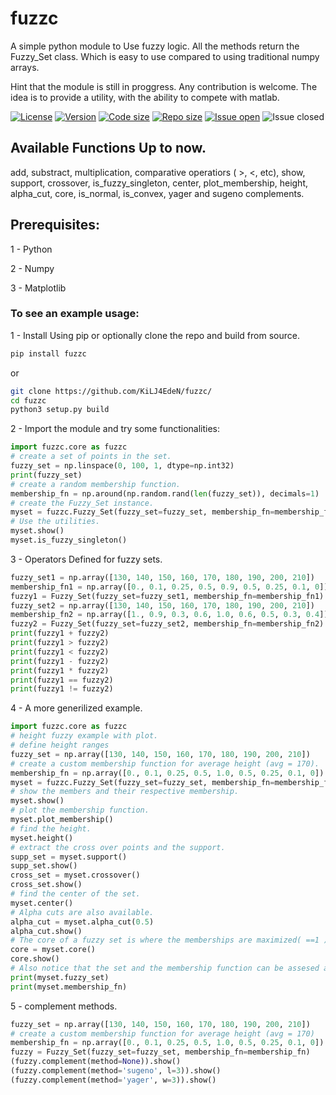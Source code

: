 # fuzzc
A simple python module to Use fuzzy logic. All the methods return the Fuzzy_Set class. Which is easy to use compared to using traditional numpy arrays.

Hint that the module is still in proggress.
Any contribution is welcome.
The idea is to provide a utility, with the ability to compete with matlab. 



[![License](https://img.shields.io/github/license/KiLJ4EdeN/fuzzc)](https://img.shields.io/github/license/KiLJ4EdeN/fuzzc) [![Version](https://img.shields.io/github/v/tag/KiLJ4EdeN/fuzzc)](https://img.shields.io/github/v/tag/KiLJ4EdeN/fuzzc) [![Code size](https://img.shields.io/github/languages/code-size/KiLJ4EdeN/fuzzc)](https://img.shields.io/github/languages/code-size/KiLJ4EdeN/fuzzc) [![Repo size](https://img.shields.io/github/repo-size/KiLJ4EdeN/fuzzc)](https://img.shields.io/github/repo-size/KiLJ4EdeN/fuzzc) [![Issue open](https://img.shields.io/github/issues/KiLJ4EdeN/fuzzcfuzzc)](https://img.shields.io/github/issues/KiLJ4EdeN/fuzzc)
![Issue closed](https://img.shields.io/github/issues-closed/KiLJ4EdeN/fuzzc)

## Available Functions Up to now.

add, substract, multiplication, comparative operatiors ( >, <, etc), show, support, crossover, is_fuzzy_singleton,
center, plot_membership, height, alpha_cut, core, is_normal, is_convex, yager and sugeno complements.
## Prerequisites:

1 - Python

2 - Numpy

3 - Matplotlib


### To see an example usage:

1 - Install Using pip or optionally clone the repo and build from source.
```bash
pip install fuzzc
```
or
```bash
git clone https://github.com/KiLJ4EdeN/fuzzc/
cd fuzzc
python3 setup.py build
```
2 - Import the module and try some functionalities:
```python
import fuzzc.core as fuzzc
# create a set of points in the set.
fuzzy_set = np.linspace(0, 100, 1, dtype=np.int32)
print(fuzzy_set)
# create a random membership function.
membership_fn = np.around(np.random.rand(len(fuzzy_set)), decimals=1)
# create the Fuzzy_Set instance.
myset = fuzzc.Fuzzy_Set(fuzzy_set=fuzzy_set, membership_fn=membership_fn)
# Use the utilities.
myset.show()
myset.is_fuzzy_singleton()
```

3 - Operators Defined for fuzzy sets.
```python
fuzzy_set1 = np.array([130, 140, 150, 160, 170, 180, 190, 200, 210])
membership_fn1 = np.array([0., 0.1, 0.25, 0.5, 0.9, 0.5, 0.25, 0.1, 0])
fuzzy1 = Fuzzy_Set(fuzzy_set=fuzzy_set1, membership_fn=membership_fn1)
fuzzy_set2 = np.array([130, 140, 150, 160, 170, 180, 190, 200, 210])
membership_fn2 = np.array([1., 0.9, 0.3, 0.6, 1.0, 0.6, 0.5, 0.3, 0.4])
fuzzy2 = Fuzzy_Set(fuzzy_set=fuzzy_set2, membership_fn=membership_fn2)
print(fuzzy1 + fuzzy2)
print(fuzzy1 > fuzzy2)
print(fuzzy1 < fuzzy2)
print(fuzzy1 - fuzzy2)
print(fuzzy1 * fuzzy2)
print(fuzzy1 == fuzzy2)
print(fuzzy1 != fuzzy2)
```

4 - A more generilized example.
```python
import fuzzc.core as fuzzc
# height fuzzy example with plot.
# define height ranges
fuzzy_set = np.array([130, 140, 150, 160, 170, 180, 190, 200, 210])
# create a custom membership function for average height (avg = 170).
membership_fn = np.array([0., 0.1, 0.25, 0.5, 1.0, 0.5, 0.25, 0.1, 0])
myset = fuzzc.Fuzzy_Set(fuzzy_set=fuzzy_set, membership_fn=membership_fn)
# show the members and their respective membership.
myset.show()
# plot the membership function.
myset.plot_membership()
# find the height.
myset.height()
# extract the cross over points and the support.
supp_set = myset.support()
supp_set.show()
cross_set = myset.crossover()
cross_set.show()
# find the center of the set.
myset.center()
# Alpha cuts are also available.
alpha_cut = myset.alpha_cut(0.5)
alpha_cut.show()
# The core of a fuzzy set is where the memberships are maximized( ==1 ).
core = myset.core()
core.show()
# Also notice that the set and the membership function can be assesed anytime.
print(myset.fuzzy_set)
print(myset.membership_fn)
```
5 - complement methods.
```python
fuzzy_set = np.array([130, 140, 150, 160, 170, 180, 190, 200, 210])
# create a custom membership function for average height (avg = 170)
membership_fn = np.array([0., 0.1, 0.25, 0.5, 1.0, 0.5, 0.25, 0.1, 0])
fuzzy = Fuzzy_Set(fuzzy_set=fuzzy_set, membership_fn=membership_fn)
(fuzzy.complement(method=None)).show()
(fuzzy.complement(method='sugeno', l=3)).show()
(fuzzy.complement(method='yager', w=3)).show()
```
 

